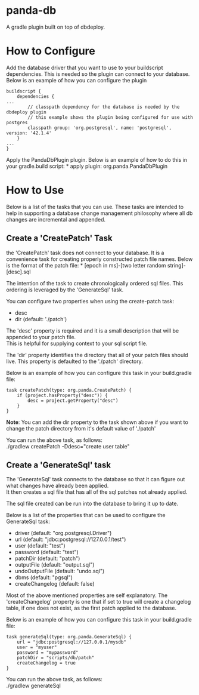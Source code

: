 # panda-db
A gradle plugin built on top of dbdeploy.  

# How to Configure
Add the database driver that you want to use to your buildscript dependencies.  This is needed 
so the plugin can connect to your database. Below is an example of how you can configure the plugin

    buildscript {
        dependencies {
    ...
            // classpath dependency for the database is needed by the dbdeploy plugin
            // this example shows the plugin being configured for use with postgres
            classpath group: 'org.postgresql', name: 'postgresql', version: '42.1.4'
        }
    ...
    }

Apply the PandaDbPlugin plugin.  Below is an example of how to do this in your gradle.build script:
    * apply plugin: org.panda.PandaDbPlugin

# How to Use
Below is a list of the tasks that you can use.  These tasks are intended to help in supporting a database 
change management philosophy where all db changes are incremental and appended.

## Create a 'CreatePatch' Task
the 'CreatePatch' task does not connect to your database.  It is a convenience task for creating properly 
constructed patch file names.  Below is the format of the patch file:
    * [epoch in ms]-[two letter random string]-[desc].sql
    
The intention of the task to create chronologically ordered sql files.  This ordering is leveraged by the 
'GenerateSql' task.

You can configure two properties when using the create-patch task:
   * desc
   * dir (default: './patch')

The 'desc' property is required and it is a small description that will be appended to your patch file.  
This is helpful for supplying context to your sql script file.

The 'dir' property identifies the directory that all of your patch files should live.  This property is defaulted to 
the './patch' directory.     
 
Below is an example of how you can configure this task in your build.gradle file:

    task createPatch(type: org.panda.CreatePatch) {
        if (project.hasProperty("desc")) {
            desc = project.getProperty("desc")
        }
    }
    
<b>Note</b>: You can add the dir property to the task shown above if you want to change the patch directory from it's 
default value of './patch'

You can run the above task, as follows: <br>
    ./gradlew createPatch -Ddesc="create user table"

## Create a 'GenerateSql' task
The 'GenerateSql' task connects to the database so that it can figure out what changes have already been applied.  
It then creates a sql file that has all of the sql patches not already applied.

The sql file created can be run into the database to bring it up to date.

Below is a list of the properties that can be used to configure the GenerateSql task:
  * driver (default: "org.postgresql.Driver")
  * url (default: "jdbc:postgresql://127.0.0.1/test")
  * user (default: "test")
  * password (default: "test")
  * patchDir (default: "patch")
  * outputFile (default: "output.sql")
  * undoOutputFile (default: "undo.sql") 
  * dbms (default: "pgsql")
  * createChangelog (default: false)  

Most of the above mentioned properties are self explanatory.  The 'createChangelog' property is one that if set
to true will create a changelog table, if one does not exist, as the first patch applied to the database.
       
Below is an example of how you can configure this task in your build.gradle file:

    task generateSql(type: org.panda.GenerateSql) {
        url = "jdbc:postgresql://127.0.0.1/mysdb"
        user = "myuser"
        password = "mypassword"
        patchDir = "scripts/db/patch"
        createChangelog = true
    }

You can run the above task, as follows: <br>
    ./gradlew generateSql
